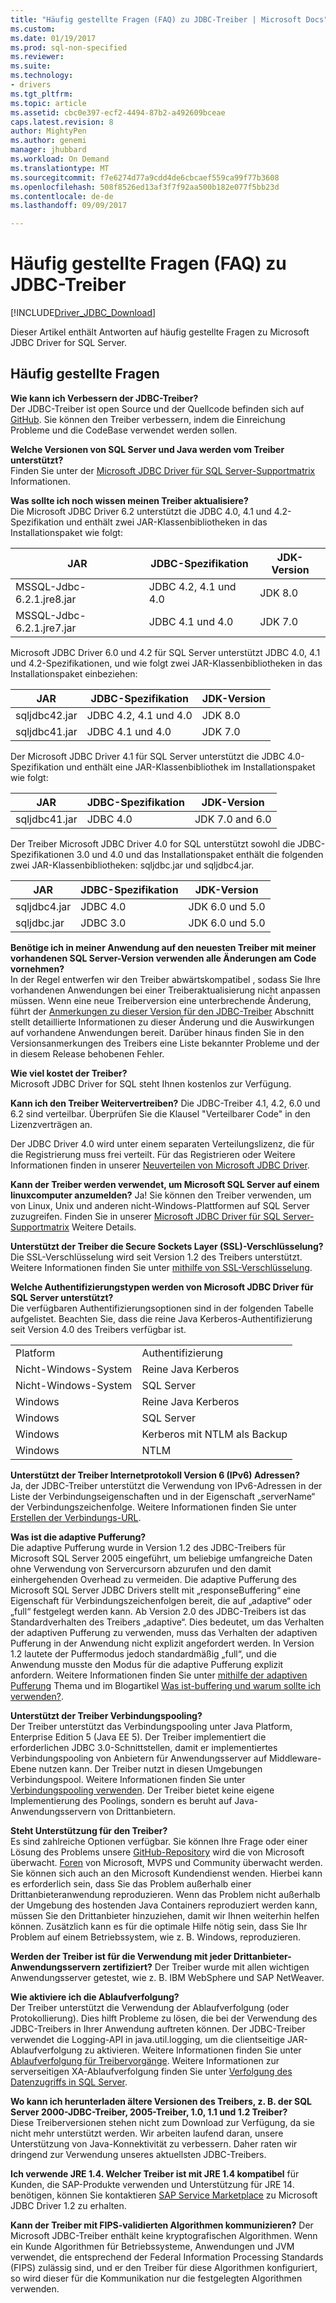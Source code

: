 ```yaml
---
title: "Häufig gestellte Fragen (FAQ) zu JDBC-Treiber | Microsoft Docs"
ms.custom: 
ms.date: 01/19/2017
ms.prod: sql-non-specified
ms.reviewer: 
ms.suite: 
ms.technology:
- drivers
ms.tgt_pltfrm: 
ms.topic: article
ms.assetid: cbc0e397-ecf2-4494-87b2-a492609bceae
caps.latest.revision: 8
author: MightyPen
ms.author: genemi
manager: jhubbard
ms.workload: On Demand
ms.translationtype: MT
ms.sourcegitcommit: f7e6274d77a9cdd4de6cbcaef559ca99f77b3608
ms.openlocfilehash: 508f8526ed13af3f7f92aa500b182e077f5bb23d
ms.contentlocale: de-de
ms.lasthandoff: 09/09/2017

---
```

# <a name="frequently-asked-questions-faq-for-jdbc-driver"></a>Häufig gestellte Fragen (FAQ) zu JDBC-Treiber
[!INCLUDE[Driver_JDBC_Download](../../includes/driver_jdbc_download.md)]

  Dieser Artikel enthält Antworten auf häufig gestellte Fragen zu Microsoft JDBC Driver for SQL Server.  
  
## <a name="frequently-asked-questions"></a>Häufig gestellte Fragen  
**Wie kann ich Verbessern der JDBC-Treiber?**  
Der JDBC-Treiber ist open Source und der Quellcode befinden sich auf [GitHub](https://github.com/microsoft/mssql-jdbc). Sie können den Treiber verbessern, indem die Einreichung Probleme und die CodeBase verwendet werden sollen.

**Welche Versionen von SQL Server und Java werden vom Treiber unterstützt?**  
 Finden Sie unter der [Microsoft JDBC Driver für SQL Server-Supportmatrix](../../connect/jdbc/microsoft-jdbc-driver-for-sql-server-support-matrix.md) Informationen.  
  
 **Was sollte ich noch wissen meinen Treiber aktualisiere?**  
 Die Microsoft JDBC Driver 6.2 unterstützt die JDBC 4.0, 4.1 und 4.2-Spezifikation und enthält zwei JAR-Klassenbibliotheken in das Installationspaket wie folgt:  
  
|JAR|JDBC-Spezifikation|JDK-Version|  
|-|-|-|  
|MSSQL-Jdbc-6.2.1.jre8.jar|JDBC 4.2, 4.1 und 4.0|JDK 8.0|  
|MSSQL-Jdbc-6.2.1.jre7.jar|JDBC 4.1 und 4.0|JDK 7.0|  
 
 Microsoft JDBC Driver 6.0 und 4.2 für SQL Server unterstützt JDBC 4.0, 4.1 und 4.2-Spezifikationen, und wie folgt zwei JAR-Klassenbibliotheken in das Installationspaket einbeziehen:  
  
|JAR|JDBC-Spezifikation|JDK-Version|   
|-|-|-|  
|sqljdbc42.jar|JDBC 4.2, 4.1 und 4.0|JDK 8.0|  
|sqljdbc41.jar|JDBC 4.1 und 4.0|JDK 7.0|  
  
 Der Microsoft JDBC Driver 4.1 für SQL Server unterstützt die JDBC 4.0-Spezifikation und enthält eine JAR-Klassenbibliothek im Installationspaket wie folgt:  
  
|JAR|JDBC-Spezifikation|JDK-Version|    
|-|-|-|  
|sqljdbc41.jar|JDBC 4.0|JDK 7.0 and 6.0|
  
 Der Treiber Microsoft JDBC Driver 4.0 for SQL unterstützt sowohl die JDBC-Spezifikationen 3.0 und 4.0 und das Installationspaket enthält die folgenden zwei JAR-Klassenbibliotheken: sqljdbc.jar und sqljdbc4.jar.  
  
|JAR|JDBC-Spezifikation|JDK-Version|   
|-|-|-|  
|sqljdbc4.jar|JDBC 4.0|JDK 6.0 und 5.0|  
|sqljdbc.jar|JDBC 3.0|JDK 6.0 und 5.0|  
  
 **Benötige ich in meiner Anwendung auf den neuesten Treiber mit meiner vorhandenen SQL Server-Version verwenden alle Änderungen am Code vornehmen?**  
 In der Regel entwerfen wir den Treiber abwärtskompatibel , sodass Sie Ihre vorhandenen Anwendungen bei einer Treiberaktualisierung nicht anpassen müssen. Wenn eine neue Treiberversion eine unterbrechende Änderung, führt der [Anmerkungen zu dieser Version für den JDBC-Treiber](../../connect/jdbc/release-notes-for-the-jdbc-driver.md) Abschnitt stellt detaillierte Informationen zu dieser Änderung und die Auswirkungen auf vorhandene Anwendungen bereit. Darüber hinaus finden Sie in den Versionsanmerkungen des Treibers eine Liste bekannter Probleme und der in diesem Release behobenen Fehler.  
  
 **Wie viel kostet der Treiber?**  
 Microsoft JDBC Driver for SQL steht Ihnen kostenlos zur Verfügung.  
  
 **Kann ich den Treiber Weitervertreiben?** Die JDBC-Treiber 4.1, 4.2, 6.0 und 6.2 sind verteilbar. Überprüfen Sie die Klausel "Verteilbarer Code" in den Lizenzverträgen an.
 
 Der JDBC Driver 4.0 wird unter einem separaten Verteilungslizenz, die für die Registrierung muss frei verteilt. Für das Registrieren oder Weitere Informationen finden in unserer [Neuverteilen von Microsoft JDBC Driver](../../connect/jdbc/redistributing-the-microsoft-jdbc-driver.md). 
 
   
 **Kann der Treiber werden verwendet, um Microsoft SQL Server auf einem linuxcomputer anzumelden?** Ja! Sie können den Treiber verwenden, um von Linux, Unix und anderen nicht-Windows-Plattformen auf SQL Server zuzugreifen. Finden Sie in unserer [Microsoft JDBC Driver für SQL Server-Supportmatrix](../../connect/jdbc/microsoft-jdbc-driver-for-sql-server-support-matrix.md) Weitere Details.  
  
 **Unterstützt der Treiber die Secure Sockets Layer (SSL)-Verschlüsselung?** Die SSL-Verschlüsselung wird seit Version 1.2 des Treibers unterstützt. Weitere Informationen finden Sie unter [mithilfe von SSL-Verschlüsselung](../../connect/jdbc/using-ssl-encryption.md).  
  
 **Welche Authentifizierungstypen werden von Microsoft JDBC Driver für SQL Server unterstützt?**  
 Die verfügbaren Authentifizierungsoptionen sind in der folgenden Tabelle aufgelistet. Beachten Sie, dass die reine Java Kerberos-Authentifizierung seit Version 4.0 des Treibers verfügbar ist.  
  
|||  
|-|-|  
|Platform|Authentifizierung|  
|Nicht-Windows-System|Reine Java Kerberos|  
|Nicht-Windows-System|SQL Server|  
|Windows|Reine Java Kerberos|  
|Windows|SQL Server|  
|Windows|Kerberos mit NTLM als Backup|  
|Windows|NTLM|  
  
**Unterstützt der Treiber Internetprotokoll Version 6 (IPv6) Adressen?**  
 Ja, der JDBC-Treiber unterstützt die Verwendung von IPv6-Adressen in der Liste der Verbindungseigenschaften und in der Eigenschaft „serverName“ der Verbindungszeichenfolge. Weitere Informationen finden Sie unter [Erstellen der Verbindungs-URL](../../connect/jdbc/building-the-connection-url.md).  
  
**Was ist die adaptive Pufferung?**  
 Die adaptive Pufferung wurde in Version 1.2 des JDBC-Treibers für Microsoft SQL Server 2005 eingeführt, um beliebige umfangreiche Daten ohne Verwendung von Servercursorn abzurufen und den damit einhergehenden Overhead zu vermeiden. Die adaptive Pufferung des Microsoft SQL Server JDBC Drivers stellt mit „responseBuffering“ eine Eigenschaft für Verbindungszeichenfolgen bereit, die auf „adaptive“ oder „full“ festgelegt werden kann. Ab Version 2.0 des JDBC-Treibers ist das Standardverhalten des Treibers „adaptive“. Dies bedeutet, um das Verhalten der adaptiven Pufferung zu verwenden, muss das Verhalten der adaptiven Pufferung in der Anwendung nicht explizit angefordert werden. In Version 1.2 lautete der Puffermodus jedoch standardmäßig „full“, und die Anwendung musste den Modus für die adaptive Pufferung explizit anfordern. Weitere Informationen finden Sie unter [mithilfe der adaptiven Pufferung](../../connect/jdbc/using-adaptive-buffering.md) Thema und im Blogartikel [Was ist-buffering und warum sollte ich verwenden?](http://go.microsoft.com/fwlink/?LinkId=111575).  
  
**Unterstützt der Treiber Verbindungspooling?**  
 Der Treiber unterstützt das Verbindungspooling unter Java Platform, Enterprise Edition 5 (Java EE 5). Der Treiber implementiert die erforderlichen JDBC 3.0-Schnittstellen, damit er implementiertes Verbindungspooling von Anbietern für Anwendungsserver auf Middleware-Ebene nutzen kann. Der Treiber nutzt in diesen Umgebungen Verbindungspool. Weitere Informationen finden Sie unter [Verbindungspooling verwenden](../../connect/jdbc/using-connection-pooling.md). Der Treiber bietet keine eigene Implementierung des Poolings, sondern es beruht auf Java-Anwendungsservern von Drittanbietern.  
  
**Steht Unterstützung für den Treiber?**  
 Es sind zahlreiche Optionen verfügbar. Sie können Ihre Frage oder einer Lösung des Problems unsere [GitHub-Repository](https://github.com/microsoft/mssql-jdbc) wird die von Microsoft überwacht. [Foren](http://go.microsoft.com/fwlink/?LinkID=246673) von Microsoft, MVPS und Community überwacht werden. Sie können sich auch an den Microsoft Kundendienst wenden. Hierbei kann es erforderlich sein, dass Sie das Problem außerhalb einer Drittanbieteranwendung reproduzieren. Wenn das Problem nicht außerhalb der Umgebung des hostenden Java Containers reproduziert werden kann, müssen Sie den Drittanbieter hinzuziehen, damit wir Ihnen weiterhin helfen können. Zusätzlich kann es für die optimale Hilfe nötig sein, dass Sie Ihr Problem auf einem Betriebssystem, wie z. B. Windows, reproduzieren.  
  
**Werden der Treiber ist für die Verwendung mit jeder Drittanbieter-Anwendungsservern zertifiziert?**
Der Treiber wurde mit allen wichtigen Anwendungsserver getestet, wie z. B. IBM WebSphere und SAP NetWeaver.  
  
**Wie aktiviere ich die Ablaufverfolgung?**  
 Der Treiber unterstützt die Verwendung der Ablaufverfolgung (oder Protokollierung). Dies hilft Probleme zu lösen, die bei der Verwendung des JDBC-Treibers in Ihrer Anwendung auftreten können. Der JDBC-Treiber verwendet die Logging-API in java.util.logging, um die clientseitige JAR-Ablaufverfolgung zu aktivieren. Weitere Informationen finden Sie unter [Ablaufverfolgung für Treibervorgänge](../../connect/jdbc/tracing-driver-operation.md). Weitere Informationen zur serverseitigen XA-Ablaufverfolgung finden Sie unter [Verfolgung des Datenzugriffs in SQL Server](http://go.microsoft.com/fwlink/?LinkId=248705).  
  
**Wo kann ich herunterladen ältere Versionen des Treibers, z. B. der SQL Server 2000-JDBC-Treiber, 2005-Treiber, 1.0, 1.1 und 1.2 Treiber?**  
 Diese Treiberversionen stehen nicht zum Download zur Verfügung, da sie nicht mehr unterstützt werden. Wir arbeiten laufend daran, unsere Unterstützung von Java-Konnektivität zu verbessern. Daher raten wir dringend zur Verwendung unseres aktuellsten JDBC-Treibers.  
  
 **Ich verwende JRE 1.4. Welcher Treiber ist mit JRE 1.4 kompatibel** für Kunden, die SAP-Produkte verwenden und Unterstützung für JRE 14. benötigen, können Sie kontaktieren [SAP Service Marketplace](http://service.sap.com/) zu Microsoft JDBC Driver 1.2 zu erhalten.  
  
**Kann der Treiber mit FIPS-validierten Algorithmen kommunizieren?** Der Microsoft JDBC-Treiber enthält keine kryptografischen Algorithmen. Wenn ein Kunde Algorithmen für Betriebssysteme, Anwendungen und JVM verwendet, die entsprechend der Federal Information Processing Standards (FIPS) zulässig sind, und er den Treiber für diese Algorithmen konfiguriert, so wird dieser für die Kommunikation nur die festgelegten Algorithmen verwenden.  
  
  

